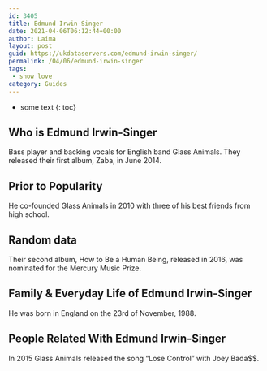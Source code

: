 ```yaml
---
id: 3405
title: Edmund Irwin-Singer
date: 2021-04-06T06:12:44+00:00
author: Laima
layout: post
guid: https://ukdataservers.com/edmund-irwin-singer/
permalink: /04/06/edmund-irwin-singer
tags:
 - show love
category: Guides
---
```


* some text
{: toc}


## Who is Edmund Irwin-Singer
                  
                  
                  
Bass player and backing vocals for English band Glass Animals. They released their first album, Zaba, in June 2014. 
                  
              
            
              
            
                
                
                
## Prior to Popularity
                  
                  
                  
He co-founded Glass Animals in 2010 with three of his best friends from high school. 
                  
              
            
              
            
                
                
                
## Random data
                  
                  
                  
Their second album, How to Be a Human Being, released in 2016, was nominated for the Mercury Music Prize. 
                  
              
            
              
            
                
                
                
## Family & Everyday Life of Edmund Irwin-Singer
                  
                  
                  
He was born in England on the 23rd of November, 1988. 
                  
              
            
              
            
                
                
                
## People Related With Edmund Irwin-Singer
                  
                  
                  
In 2015 Glass Animals released the song &#8220;Lose Control&#8221; with Joey Bada$$. 
                  
              
            
              
            
                
              
            
              
              
            
            
              
            
          
          
          